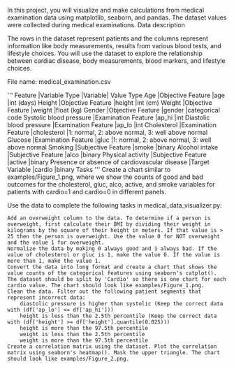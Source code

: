 In this project, you will visualize and make calculations from medical examination data using matplotlib, seaborn, and pandas. The dataset values were collected during medical examinations.
Data description

The rows in the dataset represent patients and the columns represent information like body measurements, results from various blood tests, and lifestyle choices. You will use the dataset to explore the relationship between cardiac disease, body measurements, blood markers, and lifestyle choices.

File name: medical_examination.csv

'''
Feature 	|Variable Type 	|Variable| 	Value Type
Age 	|Objective Feature 	|age 	|int (days)
Height 	|Objective Feature 	|height 	|int (cm)
Weight 	|Objective Feature 	|weight 	|float (kg)
Gender 	|Objective Feature 	|gender 	|categorical code
Systolic blood pressure 	|Examination Feature 	|ap_hi 	|int
Diastolic blood pressure 	|Examination Feature 	|ap_lo 	|int
Cholesterol 	|Examination Feature 	|cholesterol 	|1: normal, 2: above normal, 3: well above normal
Glucose 	|Examination Feature 	|gluc 	|1: normal, 2: above normal, 3: well above normal
Smoking 	|Subjective Feature 	|smoke 	|binary
Alcohol intake 	|Subjective Feature 	|alco 	|binary
Physical activity 	|Subjective Feature 	|active 	|binary
Presence or absence of cardiovascular disease 	|Target Variable 	|cardio 	|binary
Tasks
'''
Create a chart similar to examples/Figure_1.png, where we show the counts of good and bad outcomes for the cholesterol, gluc, alco, active, and smoke variables for patients with cardio=1 and cardio=0 in different panels.

Use the data to complete the following tasks in medical_data_visualizer.py:

    Add an overweight column to the data. To determine if a person is overweight, first calculate their BMI by dividing their weight in kilograms by the square of their height in meters. If that value is > 25 then the person is overweight. Use the value 0 for NOT overweight and the value 1 for overweight.
    Normalize the data by making 0 always good and 1 always bad. If the value of cholesterol or gluc is 1, make the value 0. If the value is more than 1, make the value 1.
    Convert the data into long format and create a chart that shows the value counts of the categorical features using seaborn's catplot(). The dataset should be split by 'Cardio' so there is one chart for each cardio value. The chart should look like examples/Figure_1.png.
    Clean the data. Filter out the following patient segments that represent incorrect data:
        diastolic pressure is higher than systolic (Keep the correct data with (df['ap_lo'] <= df['ap_hi']))
        height is less than the 2.5th percentile (Keep the correct data with (df['height'] >= df['height'].quantile(0.025)))
        height is more than the 97.5th percentile
        weight is less than the 2.5th percentile
        weight is more than the 97.5th percentile
    Create a correlation matrix using the dataset. Plot the correlation matrix using seaborn's heatmap(). Mask the upper triangle. The chart should look like examples/Figure_2.png.
